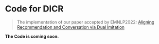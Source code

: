 # Code for DICR
> The implementation of our paper accepted by EMNLP2022: [Aligning Recommendation and Conversation via Dual Imitation](https://arxiv.org/abs/2211.02848)

**The Code is coming soon.**
